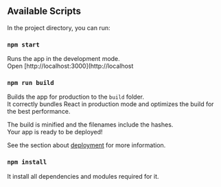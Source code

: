 ## Available Scripts

In the project directory, you can run:

### `npm start`

Runs the app in the development mode.\
Open [http://localhost:3000](http://localhost

### `npm run build`

Builds the app for production to the `build` folder.\
It correctly bundles React in production mode and optimizes the build for the best performance.

The build is minified and the filenames include the hashes.\
Your app is ready to be deployed!

See the section about [deployment](https://facebook.github.io/create-react-app/docs/deployment) for more information.

### `npm install`

It install all dependencies and modules required for it.
